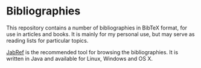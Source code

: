 # Bibliographies

This repository contains a number of bibliographies in BibTeX format, for use in articles and books. It is mainly for my personal use, but may serve as reading lists for particular topics.

[JabRef](http://jabref.sourceforge.net/) is the recommended tool for browsing the bibliographies. It is written in Java and available for Linux, Windows and OS X.
